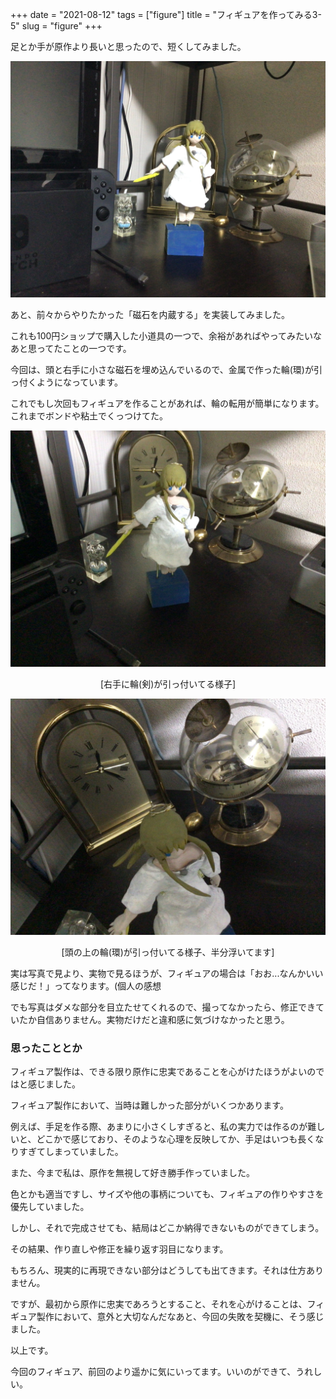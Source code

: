 +++
date = "2021-08-12"
tags = ["figure"]
title = "フィギュアを作ってみる3-5"
slug = "figure"
+++

足とか手が原作より長いと思ったので、短くしてみました。

<a href="https://raw.githubusercontent.com/syui/img/master/other/figure_make_30.jpg"><img src="https://raw.githubusercontent.com/syui/img/master/other/figure_make_30.jpg" alt="ai-figure"/></a>

あと、前々からやりたかった「磁石を内蔵する」を実装してみました。

これも100円ショップで購入した小道具の一つで、余裕があればやってみたいなあと思ってたことの一つです。

今回は、頭と右手に小さな磁石を埋め込んでいるので、金属で作った輪(環)が引っ付くようになっています。

これでもし次回もフィギュアを作ることがあれば、輪の転用が簡単になります。これまでボンドや粘土でくっつけてた。

<a href="https://raw.githubusercontent.com/syui/img/master/other/figure_make_31.jpg"><img src="https://raw.githubusercontent.com/syui/img/master/other/figure_make_31.jpg" alt="ai-figure"/></a>
<p style="text-align:center">[右手に輪(剣)が引っ付いてる様子]</p>


<a href="https://raw.githubusercontent.com/syui/img/master/other/figure_make_32.jpg"><img src="https://raw.githubusercontent.com/syui/img/master/other/figure_make_32.jpg" alt="ai-figure"/></a>
<p style="text-align:center">[頭の上の輪(環)が引っ付いてる様子、半分浮いてます]</p>

実は写真で見より、実物で見るほうが、フィギュアの場合は「おお...なんかいい感じだ！」ってなります。(個人の感想

でも写真はダメな部分を目立たせてくれるので、撮ってなかったら、修正できていたか自信ありません。実物だけだと違和感に気づけなかったと思う。

### 思ったこととか

フィギュア製作は、できる限り原作に忠実であることを心がけたほうがよいのではと感じました。

フィギュア製作において、当時は難しかった部分がいくつかあります。

例えば、手足を作る際、あまりに小さくしすぎると、私の実力では作るのが難しいと、どこかで感じており、そのような心理を反映してか、手足はいつも長くなりすぎてしまっていました。

また、今まで私は、原作を無視して好き勝手作っていました。

色とかも適当ですし、サイズや他の事柄についても、フィギュアの作りやすさを優先していました。

しかし、それで完成させても、結局はどこか納得できないものができてしまう。

その結果、作り直しや修正を繰り返す羽目になります。

もちろん、現実的に再現できない部分はどうしても出てきます。それは仕方ありません。

ですが、最初から原作に忠実であろうとすること、それを心がけることは、フィギュア製作において、意外と大切なんだなあと、今回の失敗を契機に、そう感じました。

以上です。

今回のフィギュア、前回のより遥かに気にいってます。いいのができて、うれしい。

